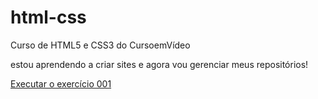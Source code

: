 # html-css
 Curso de HTML5 e CSS3 do CursoemVídeo

 estou aprendendo a criar sites e agora vou gerenciar meus repositórios!

<a href="https:/midiaaf.github.io/html-css/exercicios/ex001/index.html/"> Executar o exercício 001</a>